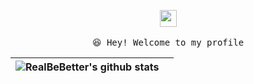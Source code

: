 <p align="center">
  <img src="https://user-images.githubusercontent.com/5679180/79618120-0daffb80-80be-11ea-819e-d2b0fa904d07.gif" width="27px">
  <br><br />
  <samp>
    😆 Hey! Welcome to my profile
  </samp>

| <a> <img align="center" src="https://github-readme-stats.vercel.app/api?username=RealBeBetter&show_icons=true&include_all_commits=true&theme=buefy&hide_border=true" alt="RealBeBetter's github stats" /> </a> | | 
| ------------- | ------------- |

</p>

<br />
